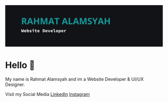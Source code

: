 <img src='Baner.png'/>

# Hello 👋

My name is Rahmat Alamsyah and im a Website Developer & UI/UX Designer.

Visit my Social Media 
<a href="https://linkedin.com/rahmat-alamsyah">LinkedIn</a>
<a href="https://instagram.com/rahmatalamsyah2">Instagram</a>
